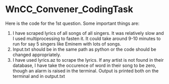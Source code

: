 # WnCC_Convener_CodingTask
Here is the code for the 1st question.
Some important things are:
 1. I have scraped lyrics of all songs of all singers. It was relatively slow and I used multiprocessing to fasten it. It could take           around 9-10 minutes to run for say 5 singers like Eminem with lots of songs.
 2. Input.txt should be in the same path as python or the code should be changed appropriately.
 3. I have used lyrics.az to scrape the lyrics. If any artist is not found in their database, I have take the occurence of word in their       song to be zero, though an alarm is raised in the terminal. Output is printed both on the terminal and in output.txt 
